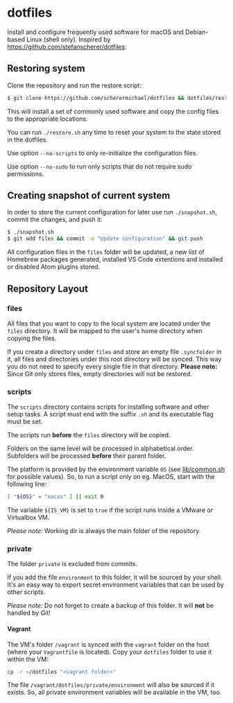 # dotfiles

Install and configure frequently used software for macOS and Debian-based Linux (shell only). Inspired by https://github.com/stefanscherer/dotfiles.

## Restoring system

Clone the repository and run the restore script:

```sh
$ git clone https://github.com/scherermichael/dotfiles && dotfiles/restore.sh
```

This will install a set of commonly used software and copy the config files to the appropriate locations.

You can run `./restore.sh` any time to reset your system to the state stored in the dotfiles.

Use option `--no-scripts` to only re-initialize the configuration files.

Use option `--no-sudo` to run only scripts that do not require sudo permissions.

## Creating snapshot of current system

In order to store the current configuration for later use run `./snapshot.sh`, commit the changes, and push it:

  ```sh
  $ ./snapshot.sh
  $ git add files && commit -m "Update configuration" && git push
  ```

All configuration files in the `files` folder will be updated, a new list of Homebrew packages generated, installed VS Code extentions and installed or disabled Atom plugins stored.

## Repository Layout

### files

All files that you want to copy to the local system are located under the `files` directory. It will be mapped to the user's home directory when copying the files.

If you create a directory under `files` and store an empty file `.syncfolder` in it, all files and directories under this root directory will be synced. This way you do not need to specify every single file in that directory. **Please note:** Since Git only stores files, empty directories will not be restored.

### scripts

The `scripts` directory contains scripts for installing software and other setup tasks. A script must end with the suffix `.sh` and its executable flag must be set.

The scripts run **before** the `files` directory will be copied.

Folders on the same level will be processed in alphabetical order. Subfolders will be processed **before** their parent folder.

The platform is provided by the environment variable `OS` (see [lib/common.sh](lib/common.sh) for possible values). So, to run a script only on eg. MacOS, start with the following line:

```sh
[ "${OS}" = "macos" ] || exit 0
```

The variable `${IS_VM}` is set to `true` if the script runs inside a VMware or Virtualbox VM.

*Please note:* Working dir is always the main folder of the repository.

### private

The folder `private` is excluded from commits.

If you add the file `environment` to this folder, it will be sourced by your shell. It's an easy way to export secret environment variables that can be used by other scripts.  

*Please note:* Do not forget to create a backup of this folder. It will **not** be handled by Git!

#### Vagrant

The VM's folder `/vagrant` is synced with the `vagrant` folder on the host (where your `Vagrantfile` is located). Copy your `dotfiles` folder to use it within the VM:

```sh
cp -r ~/dotfiles "<vagrant folder>"
```

The file `/vagrant/dotfiles/private/environment` will also be sourced if it exists. So, all private environment variables will be available in the VM, too.
